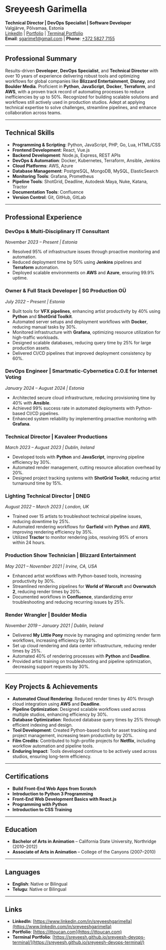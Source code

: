 # **Sreyeesh Garimella**

**Technical Director | DevOps Specialist | Software Developer**\
Valgjärve, Põlvamaa, Estonia\
[LinkedIn](https://www.linkedin.com/in/sreyeeshgarimella) | [Portfolio](https://ittoucan.com) | [Terminal Portfolio](https://sreyeesh.github.io/sreyeesh-devops-terminal/)\
**Email**: [sgarime1@gmail.com](mailto\:sgarime1@gmail.com) | **Phone**: [+372 5827 7155](tel:+37258277155)

---

## **Professional Summary**

Results-driven **Developer**, **DevOps Specialist**, and **Technical Director** with over 10 years of experience delivering robust tools and optimizing workflows for global companies like **Blizzard Entertainment**, **Disney**, and **Boulder Media**. Proficient in **Python**, **JavaScript**, **Docker**, **Terraform**, and **AWS**, with a proven track record of automating processes to reduce inefficiencies by up to 50%. Recognized for building scalable solutions and workflows still actively used in production studios. Adept at applying technical expertise to solve challenges, streamline pipelines, and enhance collaboration across teams.

---

## **Technical Skills**

- **Programming & Scripting**: Python, JavaScript, PHP, Go, Lua, HTML/CSS
- **Frontend Development**: React, Vue.js
- **Backend Development**: Node.js, Express, REST APIs
- **DevOps & Automation**: Docker, Kubernetes, Terraform, Ansible, Jenkins
- **Cloud Platforms**: AWS, Azure
- **Database Management**: PostgreSQL, MongoDB, MySQL, ElasticSearch
- **Monitoring Tools**: Grafana, Prometheus
- **Pipeline Tools**: ShotGrid, Deadline, Autodesk Maya, Nuke, Katana, Tractor
- **Documentation Tools**: Confluence
- **Version Control**: Git, GitHub, GitLab

---

## **Professional Experience**

### **DevOps & Multi-Disciplinary IT Consultant**

*November 2023 – Present | Estonia*

- Resolved 95% of infrastructure issues through proactive monitoring and automation.
- Reduced deployment time by 50% using **Jenkins** pipelines and **Terraform** automation.
- Deployed scalable environments on **AWS** and **Azure**, ensuring 99.9% uptime.

### **Owner & Full Stack Developer | SG Production OÜ**

*July 2022 – Present | Estonia*

- Built tools for **VFX pipelines**, enhancing artist productivity by 40% using **Python** and **ShotGrid Toolkit**.
- Automated server setups and deployment workflows with **Docker**, reducing manual tasks by 30%.
- Monitored infrastructure with **Grafana**, optimizing resource utilization for high-traffic workloads.
- Designed scalable databases, reducing query time by 25% for large production assets.
- Delivered CI/CD pipelines that improved deployment consistency by 60%.

### **DevOps Engineer | Smartmatic-Cybernetica C.O.E for Internet Voting**

*January 2024 – August 2024 | Estonia*

- Architected secure cloud infrastructure, reducing provisioning time by 40% with **Ansible**.
- Achieved 99% success rate in automated deployments with Python-based CI/CD pipelines.
- Enhanced system reliability by implementing proactive monitoring with **Grafana**.

### **Technical Director | Kavaleer Productions**

*March 2023 – August 2023 | Dublin, Ireland*

- Developed tools with **Python** and **JavaScript**, improving pipeline efficiency by 30%.
- Automated render management, cutting resource allocation overhead by 20%.
- Designed project tracking systems with **ShotGrid Toolkit**, reducing artist turnaround time by 15%.

### **Lighting Technical Director | DNEG**

*August 2022 – March 2023 | London, UK*

- Trained over 15 artists to troubleshoot technical pipeline issues, reducing downtime by 25%.
- Automated rendering workflows for **Garfield** with **Python** and **AWS**, improving rendering efficiency by 35%.
- Utilized **Tractor** to monitor rendering jobs, resolving 95% of errors within 24 hours.

### **Production Show Technician | Blizzard Entertainment**

*May 2021 – November 2021 | Irvine, CA, USA*

- Enhanced artist workflows with Python-based tools, increasing productivity by 30%.
- Streamlined rendering pipelines for **World of Warcraft** and **Overwatch 2**, reducing render times by 20%.
- Documented workflows in **Confluence**, standardizing error troubleshooting and reducing recurring issues by 25%.

### **Render Wrangler | Boulder Media**

*November 2019 – January 2021 | Dublin, Ireland*

- Delivered **My Little Pony** movie by managing and optimizing render farm workflows, increasing efficiency by 30%.
- Set up cloud rendering and data center infrastructure, reducing render times by 25%.
- Automated 40% of rendering processes with **Python** and **Deadline**.
- Provided artist training on troubleshooting and pipeline optimization, decreasing support requests by 30%.

---

## **Key Projects & Achievements**

- **Automated Cloud Rendering**: Reduced render times by 40% through cloud integration using **AWS** and **Deadline**.
- **Pipeline Optimization**: Designed scalable workflows used across multiple studios, enhancing efficiency by 30%.
- **Database Optimization**: Reduced database query times by 25% through efficient indexing and design.
- **Tool Development**: Created Python-based tools for asset tracking and project management, increasing team productivity by 20%.
- **Film Credits**: Contributed to high-profile projects for **Netflix**, including workflow automation and pipeline tools.
- **Enduring Impact**: Tools developed continue to be actively used across studios, ensuring long-term efficiency.

---

## **Certifications**

- **Build Front-End Web Apps from Scratch**
- **Introduction to Python 3 Programming**
- **Front-End Web Development Basics with React.js**
- **Programming with Python**
- **Introduction to CSS Training**

---

## **Education**

- **Bachelor of Arts in Animation** – California State University, Northridge (2010–2012)
- **Associate of Arts in Animation** – College of the Canyons (2007–2010)

---

## **Languages**

- **English**: Native or Bilingual
- **Telugu**: Native or Bilingual

---

## **Links**

- **LinkedIn**: [https://www.linkedin.com/in/sreyeeshgarimella](https://www.linkedin.com/in/sreyeeshgarimella)
- **Portfolio**: [https://ittoucan.com](https://ittoucan.com)
- **Terminal Portfolio**: [https://sreyeesh.github.io/sreyeesh-devops-terminal/](https://sreyeesh.github.io/sreyeesh-devops-terminal/)

